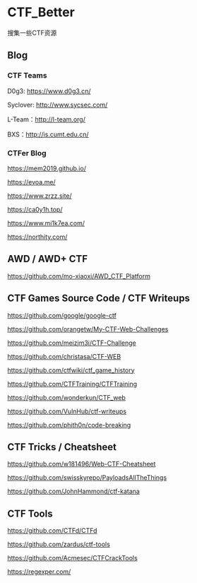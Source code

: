 # CTF_Better
搜集一些CTF资源

## Blog

### CTF Teams

D0g3: https://www.d0g3.cn/

Syclover: http://www.sycsec.com/

L-Team：http://l-team.org/

BXS：http://is.cumt.edu.cn/

### CTFer Blog

https://mem2019.github.io/

https://evoa.me/

https://www.zrzz.site/

https://ca0y1h.top/

https://www.mi1k7ea.com/

https://northity.com/

## AWD / AWD+ CTF

https://github.com/mo-xiaoxi/AWD_CTF_Platform


## CTF Games Source Code / CTF Writeups

https://github.com/google/google-ctf

https://github.com/orangetw/My-CTF-Web-Challenges

https://github.com/meizjm3i/CTF-Challenge

https://github.com/christasa/CTF-WEB

https://github.com/ctfwiki/ctf_game_history

https://github.com/CTFTraining/CTFTraining

https://github.com/wonderkun/CTF_web

https://github.com/VulnHub/ctf-writeups

https://github.com/phith0n/code-breaking


## CTF Tricks / Cheatsheet

https://github.com/w181496/Web-CTF-Cheatsheet

https://github.com/swisskyrepo/PayloadsAllTheThings

https://github.com/JohnHammond/ctf-katana

## CTF Tools

https://github.com/CTFd/CTFd

https://github.com/zardus/ctf-tools

https://github.com/Acmesec/CTFCrackTools

https://regexper.com/



